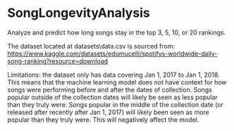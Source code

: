 # SongLongevityAnalysis
Analyze and predict how long songs stay in the top 3, 5, 10, or 20 rankings.

The dataset located at datasets\data.csv is sourced from: https://www.kaggle.com/datasets/edumucelli/spotifys-worldwide-daily-song-ranking?resource=download

Limitations: the dataset only has data covering Jan 1, 2017 to Jan 1, 2018. This means that the machine learning model does not have context for how songs were 
performing before and after the dates of collection. Songs popular outside of the collection dates will likely be seen as less popular than they truly were. Songs
popular in the middle of the collection date (or released after recently after Jan 1, 2017) will likely been seen as more popular than they truly were. This
will negatively affect the model.
